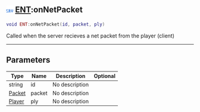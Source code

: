 ## ![server](../../.gitbook/assets/server.png) [ENT](./readme/ent.md):onNetPacket

```lua
void ENT:onNetPacket(id, packet, ply)
```

Called when the server recieves a net packet from the player (client)

------
## Parameters

| Type   | Name | Description | Optional |
| ------ | ---- | ----------- | -------: |
| string | id | No description |  |
| [Packet](./readme/packet.md) | packet | No description |  |
| [Player](./readme/player.md) | ply | No description |  |

